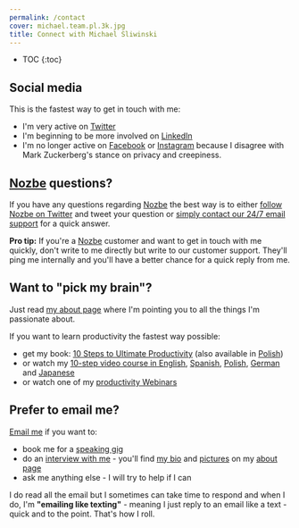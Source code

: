 ```yaml
---
permalink: /contact
cover: michael.team.pl.3k.jpg
title: Connect with Michael Sliwinski
---
```


* TOC
{:toc}

## Social media

This is the fastest way to get in touch with me:

* I'm very active on [Twitter](https://twitter.com/MSliwinski)
* I'm beginning to be more involved on [LinkedIn](https://www.linkedin.com/in/michaelsliwinski)
* I'm no longer active on [Facebook](https://www.facebook.com/michael.sliwinski) or [Instagram](https://www.instagram.com/michaelsliwinski/) because I disagree with Mark Zuckerberg's stance on privacy and creepiness.

## [Nozbe][] questions?

If you have any questions regarding [Nozbe][] the best way is to either [follow Nozbe on Twitter][tn] and tweet your question or [simply contact our 24/7 email support][n] for a quick answer.

**Pro tip:** If you're a [Nozbe][] customer and want to get in touch with me quickly, don't write to me directly but write to our customer support. They'll ping me internally and you'll have a better chance for a quick reply from me.

## Want to "pick my brain"?

Just read [my about page](/about) where I'm pointing you to all the things I'm passionate about.

If you want to learn productivity the fastest way possible:

* get my book: [10 Steps to Ultimate Productivity](https://productivitycourse.com) (also available in [Polish](http://kursproduktywnosci.pl))
* or watch my [10-step video course in English](https://help.nozbe.com/bonus/introduction/), [Spanish](https://help.nozbe.com/es/bonus/introduction/), [Polish](https://help.nozbe.com/pl/bonus/introduction/), [German](https://help.nozbe.com/de/bonus/introduction/) and [Japanese](https://help.nozbe.com/ja/bonus/introduction/)
* or watch one of my [productivity Webinars](/tag/webinar)

## Prefer to email me?

[Email me][email] if you want to:

* book me for a [speaking gig](/about/#speaking)
* do an [interview with me](/guest) - you'll find [my bio](/about/#short-bio) and [pictures](/about/#selfies) on my [about page](/about)
* ask me anything else - I will try to help if I can

I do read all the email but I sometimes can take time to respond and when I do, I'm **"emailing like texting"** - meaning I just reply to an email like a text - quick and to the point. That's how I roll.

[Nozbe]: https://nozbe.com
[n]: https://nozbe.com/contact
[tn]: https://twitter.com/nozbe
[email]: mailto:michaels@hey.com